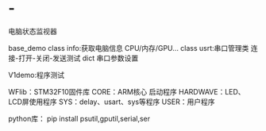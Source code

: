 # -
电脑状态监视器

base_demo
  class info:获取电脑信息 CPU/内存/GPU...
  class usrt:串口管理类 连接-打开-关闭-发送测试
        dict 串口参数设置
        
  V1demo:程序测试
  
WFlib：STM32F10固件库
CORE：ARM核心 启动程序
HARDWAVE：LED、LCD屏使用程序
SYS：delay、usart、sys等程序
USER：用户程序

python库：
pip install psutil,gputil,serial,ser
